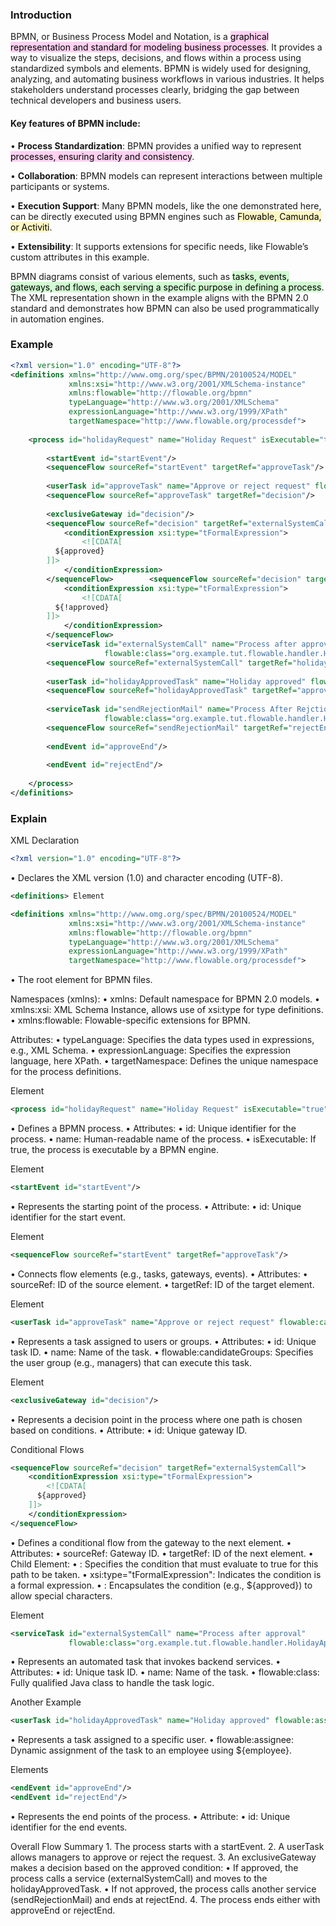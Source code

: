 ### Introduction

BPMN, or Business Process Model and Notation, is a <mark style="background: #FFB8EBA6;">graphical representation and standard for modeling business processes</mark>. It provides a way to visualize the steps, decisions, and flows within a process using standardized symbols and elements. BPMN is widely used for designing, analyzing, and automating business workflows in various industries. It helps stakeholders understand processes clearly, bridging the gap between technical developers and business users.

#### Key features of BPMN include:

• **Process Standardization**: BPMN provides a unified way to represent <mark style="background: #FFB8EBA6;">processes, ensuring clarity and consistency</mark>.

• **Collaboration**: BPMN models can represent interactions between multiple participants or systems.

• **Execution Support**: Many BPMN models, like the one demonstrated here, can be directly executed using BPMN engines such as <mark style="background: #FFF3A3A6;">Flowable, Camunda, or Activiti</mark>.

• **Extensibility**: It supports extensions for specific needs, like Flowable’s custom attributes in this example.

BPMN diagrams consist of various elements, such as <mark style="background: #BBFABBA6;">tasks, events, gateways, and flows, each serving a specific purpose in defining a process</mark>. The XML representation shown in the example aligns with the BPMN 2.0 standard and demonstrates how BPMN can also be used programmatically in automation engines.

### Example

```xml
<?xml version="1.0" encoding="UTF-8"?>  
<definitions xmlns="http://www.omg.org/spec/BPMN/20100524/MODEL"  
             xmlns:xsi="http://www.w3.org/2001/XMLSchema-instance"  
             xmlns:flowable="http://flowable.org/bpmn"  
             typeLanguage="http://www.w3.org/2001/XMLSchema"  
             expressionLanguage="http://www.w3.org/1999/XPath"  
             targetNamespace="http://www.flowable.org/processdef">  
  
    <process id="holidayRequest" name="Holiday Request" isExecutable="true">  
  
        <startEvent id="startEvent"/>  
        <sequenceFlow sourceRef="startEvent" targetRef="approveTask"/>  
  
        <userTask id="approveTask" name="Approve or reject request" flowable:candidateGroups="managers"/>  
        <sequenceFlow sourceRef="approveTask" targetRef="decision"/>  
  
        <exclusiveGateway id="decision"/>  
        <sequenceFlow sourceRef="decision" targetRef="externalSystemCall">  
            <conditionExpression xsi:type="tFormalExpression">  
                <![CDATA[  
          ${approved}  
        ]]>  
            </conditionExpression>  
        </sequenceFlow>        <sequenceFlow sourceRef="decision" targetRef="sendRejectionMail">  
            <conditionExpression xsi:type="tFormalExpression">  
                <![CDATA[  
          ${!approved}  
        ]]>  
            </conditionExpression>  
        </sequenceFlow>  
        <serviceTask id="externalSystemCall" name="Process after approval"  
                     flowable:class="org.example.tut.flowable.handler.HolidayApprovalHandler"/>  
        <sequenceFlow sourceRef="externalSystemCall" targetRef="holidayApprovedTask"/>  
  
        <userTask id="holidayApprovedTask" name="Holiday approved" flowable:assignee="${employee}"/>  
        <sequenceFlow sourceRef="holidayApprovedTask" targetRef="approveEnd"/>  
  
        <serviceTask id="sendRejectionMail" name="Process After Rejction"  
                     flowable:class="org.example.tut.flowable.handler.HolidayRejectionHandler"/>  
        <sequenceFlow sourceRef="sendRejectionMail" targetRef="rejectEnd"/>  
  
        <endEvent id="approveEnd"/>  
  
        <endEvent id="rejectEnd"/>  
  
    </process>  
</definitions>
```

### Explain

XML Declaration

```xml
<?xml version="1.0" encoding="UTF-8"?>
```
•	Declares the XML version (1.0) and character encoding (UTF-8).

```xml
<definitions> Element

<definitions xmlns="http://www.omg.org/spec/BPMN/20100524/MODEL"
             xmlns:xsi="http://www.w3.org/2001/XMLSchema-instance"
             xmlns:flowable="http://flowable.org/bpmn"
             typeLanguage="http://www.w3.org/2001/XMLSchema"
             expressionLanguage="http://www.w3.org/1999/XPath"
             targetNamespace="http://www.flowable.org/processdef">
```

•	The root element for BPMN files.

Namespaces (xmlns):
	•	xmlns: Default namespace for BPMN 2.0 models.
	•	xmlns:xsi: XML Schema Instance, allows use of xsi:type for type definitions.
	•	xmlns:flowable: Flowable-specific extensions for BPMN.
	
Attributes:
	•	typeLanguage: Specifies the data types used in expressions, e.g., XML Schema.
	•	expressionLanguage: Specifies the expression language, here XPath.
	•	targetNamespace: Defines the unique namespace for the process definitions.

<process> Element

```xml
<process id="holidayRequest" name="Holiday Request" isExecutable="true">
```

•	Defines a BPMN process.
•	Attributes:
	•	id: Unique identifier for the process.
	•	name: Human-readable name of the process.
	•	isExecutable: If true, the process is executable by a BPMN engine.

<startEvent> Element

```xml
<startEvent id="startEvent"/>
```
•	Represents the starting point of the process.
•	Attribute:
	•	id: Unique identifier for the start event.

<sequenceFlow> Element

```xml
<sequenceFlow sourceRef="startEvent" targetRef="approveTask"/>
```
•	Connects flow elements (e.g., tasks, gateways, events).
•	Attributes:
	•	sourceRef: ID of the source element.
	•	targetRef: ID of the target element.

<userTask> Element

```xml
<userTask id="approveTask" name="Approve or reject request" flowable:candidateGroups="managers"/>
```
•	Represents a task assigned to users or groups.
•	Attributes:
	•	id: Unique task ID.
	•	name: Name of the task.
	•	flowable:candidateGroups: Specifies the user group (e.g., managers) that can execute this task.

<exclusiveGateway> Element

```xml
<exclusiveGateway id="decision"/>
```
•	Represents a decision point in the process where one path is chosen based on conditions.
•	Attribute:
	•	id: Unique gateway ID.

Conditional Flows

```xml
<sequenceFlow sourceRef="decision" targetRef="externalSystemCall">
    <conditionExpression xsi:type="tFormalExpression">
        <![CDATA[
      ${approved}
    ]]>
    </conditionExpression>
</sequenceFlow>
```
•	Defines a conditional flow from the gateway to the next element.
•	Attributes:
	•	sourceRef: Gateway ID.
	•	targetRef: ID of the next element.
	•	Child Element:
	•	<conditionExpression>: Specifies the condition that must evaluate to true for this path to be taken.
	•	xsi:type="tFormalExpression": Indicates the condition is a formal expression.
	•	<![CDATA[...]]>: Encapsulates the condition (e.g., ${approved}) to allow special characters.

<serviceTask> Element

```xml
<serviceTask id="externalSystemCall" name="Process after approval"
             flowable:class="org.example.tut.flowable.handler.HolidayApprovalHandler"/>
```
•	Represents an automated task that invokes backend services.
•	Attributes:
	•	id: Unique task ID.
	•	name: Name of the task.
	•	flowable:class: Fully qualified Java class to handle the task logic.

Another <userTask> Example

```xml
<userTask id="holidayApprovedTask" name="Holiday approved" flowable:assignee="${employee}"/>
```
•	Represents a task assigned to a specific user.
•	flowable:assignee: Dynamic assignment of the task to an employee using ${employee}.

<endEvent> Elements

```xml
<endEvent id="approveEnd"/>
<endEvent id="rejectEnd"/>
```
•	Represents the end points of the process.
•	Attribute:
	•	id: Unique identifier for the end events.

Overall Flow Summary
	1.	The process starts with a startEvent.
	2.	A userTask allows managers to approve or reject the request.
	3.	An exclusiveGateway makes a decision based on the approved condition:
	•	If approved, the process calls a service (externalSystemCall) and moves to the holidayApprovedTask.
	•	If not approved, the process calls another service (sendRejectionMail) and ends at rejectEnd.
	4.	The process ends either with approveEnd or rejectEnd.